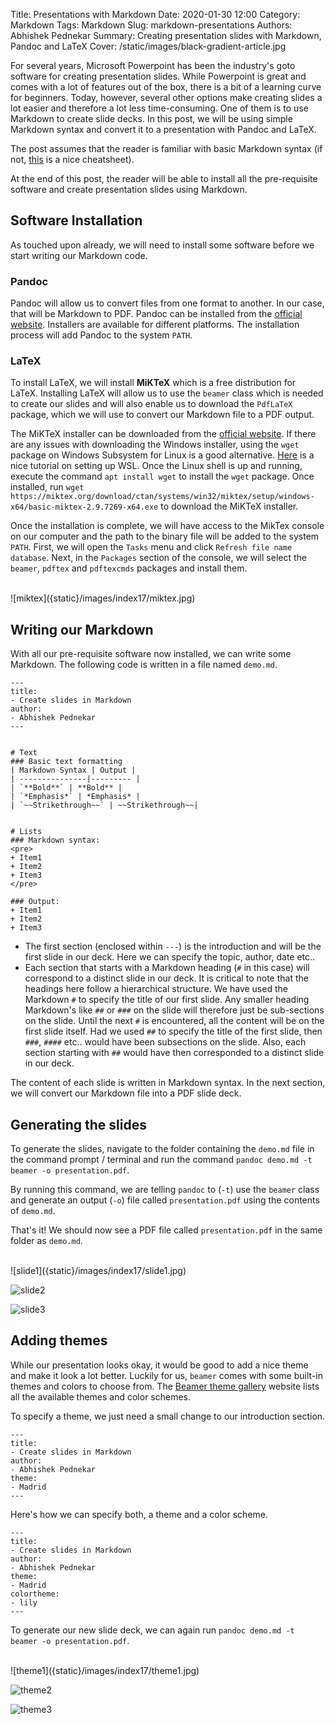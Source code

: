 Title: Presentations with Markdown
Date: 2020-01-30 12:00
Category: Markdown
Tags: Markdown
Slug: markdown-presentations
Authors: Abhishek Pednekar
Summary: Creating presentation slides with Markdown, Pandoc and LaTeX
Cover: /static/images/black-gradient-article.jpg


For several years, Microsoft Powerpoint has been the industry's goto software for creating presentation slides. While Powerpoint is great and comes with a lot of features out of the box, there is a bit of a learning curve for beginners. Today, however, several other options make creating slides a lot easier and therefore a lot less time-consuming. One of them is to use Markdown to create slide decks. In this post, we will be using simple Markdown syntax and convert it to a presentation with Pandoc and LaTeX.

The post assumes that the reader is familiar with basic Markdown syntax (if not, [this](https://github.com/adam-p/markdown-here/wiki/Markdown-Cheatsheet) is a nice cheatsheet).

At the end of this post, the reader will be able to install all the pre-requisite software and create presentation slides using Markdown.

## Software Installation
As touched upon already, we will need to install some software before we start writing our Markdown code.

### Pandoc
Pandoc will allow us to convert files from one format to another. In our case, that will be Markdown to PDF. Pandoc can be installed from the [official website](https://pandoc.org/installing.html). Installers are available for different platforms. The installation process will add Pandoc to the system `PATH`. 

### LaTeX
To install LaTeX, we will install **MiKTeX** which is a free distribution for LaTeX. Installing LaTeX will allow us to use the `beamer` class which is needed to create our slides and will also enable us to download the `PdfLaTeX` package, which we will use to convert our Markdown file to a PDF output.

The MiKTeX installer can be downloaded from the [official website](https://miktex.org/download). If there are any issues with downloading the Windows installer, using the `wget` package on Windows Subsystem for Linux is a good alternative. [Here](https://www.youtube.com/watch?v=xzgwDbe7foQ) is a nice tutorial on setting up WSL. Once the Linux shell is up and running, execute the command `apt install wget` to install the `wget` package. Once installed, run `wget https://miktex.org/download/ctan/systems/win32/miktex/setup/windows-x64/basic-miktex-2.9.7269-x64.exe` to download the MiKTeX installer.

Once the installation is complete, we will have access to the MikTex console on our computer and the path to the binary file will be added to the system `PATH`. First, we will open the `Tasks` menu and click `Refresh file name database`.  Next, in the `Packages` section of the console, we will select the `beamer`, `pdftex` and `pdftexcmds` packages and install them.

<br />
![miktex]({static}/images/index17/miktex.jpg)

## Writing our Markdown
With all our pre-requisite software now installed, we can write some Markdown. The following code is written in a file named `demo.md`.

```
---
title: 
- Create slides in Markdown
author:
- Abhishek Pednekar
---


# Text
### Basic text formatting
| Markdown Syntax | Output |
| ---------------|--------- |
| `**Bold**` | **Bold** |
| `*Emphasis*` | *Emphasis* |
| `~~Strikethrough~~` | ~~Strikethrough~~|


# Lists
### Markdown syntax:
<pre>
+ Item1
+ Item2
+ Item3
</pre>

### Output:
+ Item1
+ Item2
+ Item3
```

+ The first section (enclosed within `---`) is the introduction and will be the first slide in our deck. Here we can specify the topic, author, date etc..
+ Each section that starts with a Markdown heading (`#` in this case) will correspond to a distinct slide in our deck. It is critical to note that the headings here follow a hierarchical structure. We have used the Markdown `#` to specify the title of our first slide. Any smaller heading Markdown's like `##` or `###` on the slide will therefore just be sub-sections on the slide. Until the next `#` is encountered, all the content will be on the first slide itself. Had we used `##` to specify the title of the first slide, then `###`, `####` etc.. would have been subsections on the slide. Also, each section starting with `##` would have then corresponded to a distinct slide in our deck.

The content of each slide is written in Markdown syntax. In the next section, we will convert our Markdown file into a PDF slide deck.

## Generating the slides
To generate the slides, navigate to the folder containing the `demo.md` file in the command prompt / terminal and run the command `pandoc demo.md -t beamer -o presentation.pdf`. 

By running this command, we are telling `pandoc` to (`-t`) use the `beamer` class and generate an output (`-o`) file called `presentation.pdf` using the contents of `demo.md`.

That's it! We should now see a PDF file called `presentation.pdf` in the same folder as `demo.md`.

<br />
![slide1]({static}/images/index17/slide1.jpg)

![slide2]({static}/images/index17/slide2.jpg)

![slide3]({static}/images/index17/slide3.jpg)

## Adding themes
While our presentation looks okay, it would be good to add a nice theme and make it look a lot better. Luckily for us, `beamer` comes with some built-in themes and colors to choose from. The [Beamer theme gallery](http://deic.uab.es/~iblanes/beamer_gallery/) website lists all the available themes and color schemes.

To specify a theme, we just need a small change to our introduction section.

```
---
title: 
- Create slides in Markdown
author:
- Abhishek Pednekar
theme:
- Madrid
---
```

Here's how we can specify both, a theme and a color scheme.

```
---
title: 
- Create slides in Markdown
author:
- Abhishek Pednekar
theme:
- Madrid
colortheme:
- lily
---
```

To generate our new slide deck, we can again run `pandoc demo.md -t beamer -o presentation.pdf`.

<br />
![theme1]({static}/images/index17/theme1.jpg)

![theme2]({static}/images/index17/theme2.jpg)

![theme3]({static}/images/index17/theme3.jpg)